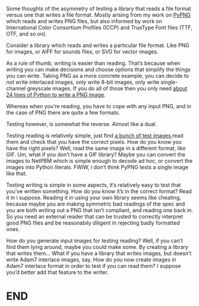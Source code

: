 [brutal]: #xdate "2024-04-08"
[brutal]: #author "David Jones"
[brutal]: #title "Testing read asymmetry write"

Some thoughts of the asymmetry of testing a library that reads a
file format versus one that writes a file format.
Mostly arising from my work on
[PyPNG](https://gitlab.com/drj11/pypng) which reads and writes
PNG files, but also informed by work on International Color
Consortium Profiles (ICCP) and TrueType Font files (TTF, OTF,
and so on).

Consider a library which reads and writes a particular file
format.
Like PNG for images, or AIFF for sounds files, or SVG for vector images.

As a rule of thumb, writing is easier than reading.
That’s because when writing you can make decisions and choose
options that simplify the things you can write.
Taking PNG as a more concrete example, you can decide to not write
interlaced images, only write 8-bit images, only write
single-channel greyscale images.
If you do all of those then you only need [about 24 lines of
Python to write a PNG image](https://gitlab.com/drj11/minpng).

Whereas when you’re reading, you have to cope with any input
PNG, and in the case of PNG there are quite a few formats.

Testing however, is somewhat the reverse. Almost like a dual.

Testing reading is relatively simple, just
find [a bunch of test images ](http://www.schaik.com/pngsuite/)
read them and check that you have the correct pixels.
How do you know you have the right pixels? Well, read the same
image in a different format, like GIF. Um, what if you don’t
have a GIF library? Maybe you can convert the images to
NetPBM which is simple enough to decode ad hoc, or
convert the images into Python literals.
FWIW, i don’t think PyPNG tests a single image like that.

Testing writing is simple in some aspects, it’s relatively easy
to test that you’ve written something. How do you know it’s in
the correct format? Read it in i suppose. Reading it in using
your own library seems like cheating, because maybe
you are making symmetric bad readings of the spec and you are
both writing out a PNG that isn’t compliant, and reading one
back in. So you need an external reader that can be trusted
to correctly interpret good PNG files and be reasonabily
diligent in rejecting badly formatted ones.

How do you generate input images for testing reading? Well, if
you can’t find them lying around, maybe you could make some.
By creating a library that writes them... What if you have a
library that writes images, but doesn’t write Adam7 interlace
images, say. How do you now create images in Adam7 interlace
format in order to test if you can read them? I suppose you’d
better add that feature to the writer.

# END

